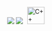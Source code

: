 <p align="left">
  <img src="https://skillicons.dev/icons?i=python,java,flutter,sqlite,dotnet,matlab,linux" />
  <img src="https://cdn.jsdelivr.net/gh/devicons/devicon@latest/icons/microsoftsqlserver/microsoftsqlserver-original.svg" />
  <img src="https://cdn.jsdelivr.net/gh/devicons/devicon@latest/icons/cplusplus/cplusplus-original.svg" alt="C++" width="40" style="margin-left:6px;" />
</p>
